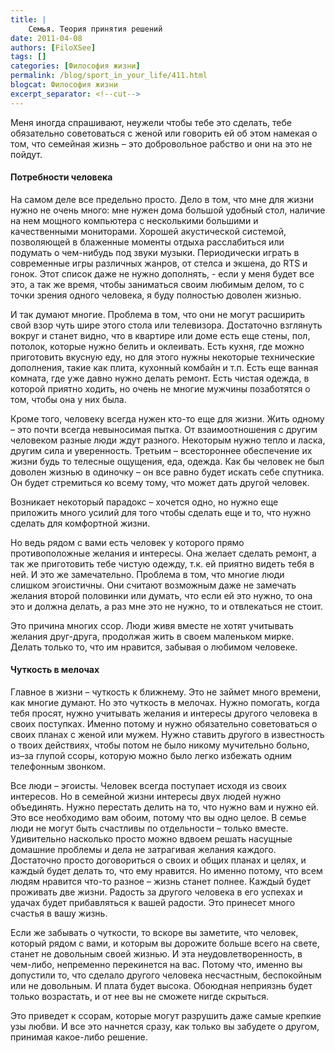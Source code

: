 ```yaml
---
title: |
    Семья. Теория принятия решений
date: 2011-04-08
authors: [FiloXSee]
tags: []
categories: [Философия жизни]
permalink: /blog/sport_in_your_life/411.html
blogcat: Философия жизни
excerpt_separator: <!--cut-->
---
```


Меня иногда спрашивают, неужели чтобы тебе это сделать, тебе обязательно советоваться с женой или говорить ей об этом намекая о том, что семейная жизнь – это добровольное рабство и они на это не пойдут.

<!--cut-->

#### Потребности человека

На самом деле все предельно просто. Дело в том, что мне для жизни нужно не очень много: мне нужен дома большой удобный стол, наличие на нем мощного компьютера с несколькими большими и качественными мониторами. Хорошей акустической системой, позволяющей в блаженные моменты отдыха расслабиться или подумать о чем-нибудь под звуки музыки. Периодически играть в современные игры различных жанров, от стелса и экшена, до RTS и гонок. Этот список даже не нужно дополнять, - если у меня будет все это, а так же время, чтобы заниматься своим любимым делом, то с точки зрения одного человека, я буду полностью доволен жизнью.

И так думают многие. Проблема в том, что они не могут расширить свой взор чуть шире этого стола или телевизора. Достаточно взглянуть вокруг и станет видно, что в квартире или доме есть еще стены, пол, потолок, которые нужно белить и оклеивать. Есть кухня, где можно приготовить вкусную еду, но для этого нужны некоторые технические дополнения, такие как плита, кухонный комбайн и т.п. Есть еще ванная комната, где уже давно нужно делать ремонт. Есть чистая одежда, в которой приятно ходить, но очень не многие мужчины позаботятся о том, чтобы она у них была.

Кроме того, человеку всегда нужен кто-то еще для жизни. Жить одному – это почти всегда невыносимая пытка. От взаимоотношения с другим человеком разные люди ждут разного. Некоторым нужно тепло и ласка, другим сила и уверенность. Третьим – всестороннее обеспечение их жизни будь то телесные ощущения, еда, одежда. Как бы человек не был доволен жизнью в одиночку – он все равно будет искать себе спутника. Он будет стремиться ко всему тому, что может дать другой человек.

Возникает некоторый парадокс – хочется одно, но нужно еще приложить много усилий для того чтобы сделать еще и то, что нужно сделать для комфортной жизни.

Но ведь рядом с вами есть человек у которого прямо противоположные желания и интересы. Она желает сделать ремонт, а так же приготовить тебе чистую одежду, т.к. ей приятно видеть тебя в ней. И это же замечательно. Проблема в том, что многие люди слишком эгоистичны. Они считают возможным даже не замечать желания второй половинки или думать, что если ей это нужно, то она это и должна делать, а раз мне это не нужно, то и отвлекаться не стоит.

Это причина многих ссор. Люди живя вместе не хотят учитывать желания друг-друга, продолжая жить в своем маленьком мирке. Делать только то, что им нравится, забывая о любимом человеке.

#### Чуткость в мелочах


Главное в жизни – чуткость к ближнему. Это не займет много времени, как многие думают. Но это чуткость в мелочах. Нужно помогать, когда тебя просят, нужно учитывать желания и интересы другого человека в своих поступках. Именно потому и нужно обязательно советоваться о своих планах с женой или мужем. Нужно ставить другого в известность о твоих действиях, чтобы потом не было никому мучительно больно, из–за глупой ссоры, которую можно было легко избежать одним телефонным звонком.

Все люди – эгоисты. Человек всегда поступает исходя из своих интересов. Но в семейной жизни интересы двух людей нужно объединять. Нужно перестать делить на то, что нужно вам и нужно ей. Это все необходимо вам обоим, потому что вы одно целое. В семье люди не могут быть счастливы по отдельности – только вместе. Удивительно насколько просто можно вдвоем решать насущные домашние проблемы и дела не затрагивая желания каждого. Достаточно просто договориться о своих и общих планах и целях, и каждый будет делать то, что ему нравится. Но именно потому, что всем людям нравится что-то разное – жизнь станет полнее. Каждый будет проживать две жизни. Радость за другого человека в его успехах и удачах будет прибавляться к вашей радости. Это принесет много счастья в вашу жизнь.

Если же забывать о чуткости, то вскоре вы заметите, что человек, который рядом с вами, и которым вы дорожите больше всего на свете, станет не довольным своей жизнью. И эта неудовлетворенность, в чем-либо, непременно перекинется на вас. Потому что, именно вы допустили то, что сделало другого человека несчастным, беспокойным или не довольным. И плата будет высока. Обоюдная неприязнь будет только возрастать, и от нее вы не сможете нигде скрыться.

 Это приведет к ссорам, которые могут разрушить даже самые крепкие узы любви. И все это начнется сразу, как только вы забудете о другом, принимая какое-либо решение.
